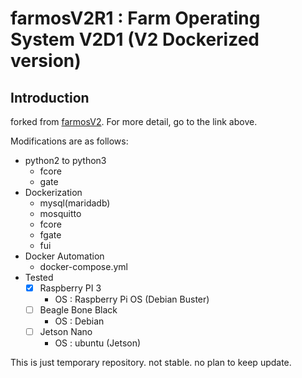 # farmosV2R1 : Farm Operating System V2D1 (V2 Dockerized version)

## Introduction

forked from [farmosV2](https://gitlab.com/JiNong_Public/farmosV2).
For more detail, go to the link above.

Modifications are as follows:
- python2 to python3
    - fcore
    - gate
- Dockerization
    - mysql(maridadb)
    - mosquitto
    - fcore
    - fgate
    - fui
- Docker Automation
    - docker-compose.yml
- Tested 
    - [x] Raspberry PI 3
        - OS : Raspberry Pi OS (Debian Buster)
    - [ ] Beagle Bone Black
        - OS : Debian
    - [ ] Jetson Nano
        - OS : ubuntu (Jetson)
 

This is just temporary repository. not stable. no plan to keep update.


